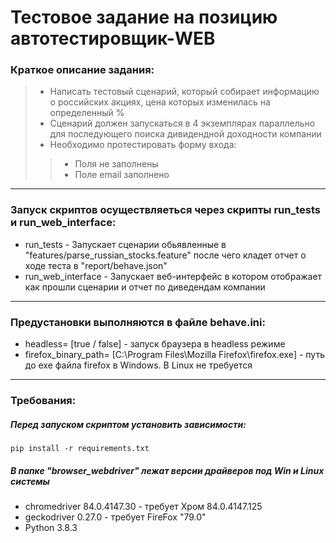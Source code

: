 # Тестовое задание на позицию автотестировщик-WEB

### Краткое описание задания:

  > - Написать тестовый сценарий, который собирает информацию о российских акциях, цена которых изменилась на определенный %
  > - Сценарий должен запускаться в 4 экземплярах параллельно для последующего поиска дивидендной доходности компании
  > - Необходимо протестировать форму входа: 
  >> - Поля не заполнены
  >> - Поле email заполнено

***

### Запуск скриптов осуществляеться через скрипты run_tests и run_web_interface:
  - run_tests - Запускает сценарии обьявленные в "features/parse_russian_stocks.feature" после чего кладет отчет о ходе теста в "report/behave.json"
  - run_web_interface - Запускает веб-интерфейс в котором отображает как прошли сценарии и отчет по диведендам компании

***

### Предустановки выполняются в файле behave.ini:
 - headless= [true / false] - запуск браузера в headless режиме
 - firefox_binary_path= [C:\Program Files\Mozilla Firefox\firefox.exe] - путь до exe файла firefox в Windows. В Linux не требуется  
***
### Требования:

##### Перед запуском скриптом установить зависимости: 
```
pip install -r requirements.txt
```

##### В папке "browser_webdriver" лежат версии драйверов под Win и Linux системы
  - chromedriver 84.0.4147.30 - требует Хром 84.0.4147.125
  - geckodriver 0.27.0 - требует FireFox "79.0"
  - Python 3.8.3
